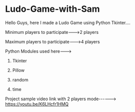 # Ludo-Game-with-Sam
Hello Guys, here I made a Ludo Game using Python Tkinter....

Minimum players to participate--->2 players

Maximum players to participate--->4 players

Python Modules used here--->
1. Tkinter

2. Pillow

3. random

4. time


Project sample video link with 2 players mode------> https://youtu.be/K6LHcfr1HMQ


